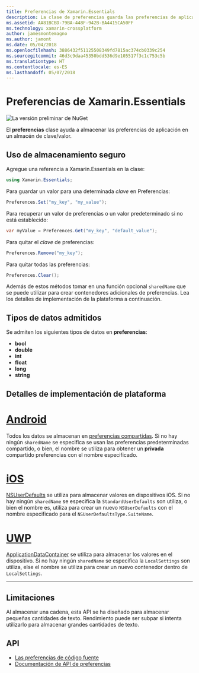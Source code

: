 ```yaml
---
title: Preferencias de Xamarin.Essentials
description: La clase de preferencias guarda las preferencias de aplicación en un almacén de clave/valor.
ms.assetid: AA81BCBD-79BA-448F-942B-BA4415CA50FF
ms.technology: xamarin-crossplatform
author: jamesmontemagno
ms.author: jamont
ms.date: 05/04/2018
ms.openlocfilehash: 3886432f51125508349fd7815ac374cb0339c254
ms.sourcegitcommit: 46d3c9daa45350bdd536d9e105517f3c1c753c5b
ms.translationtype: HT
ms.contentlocale: es-ES
ms.lasthandoff: 05/07/2018
---
```

# <a name="xamarinessentials-preferences"></a>Preferencias de Xamarin.Essentials

![La versión preliminar de NuGet](~/media/shared/pre-release.png)

El **preferencias** clase ayuda a almacenar las preferencias de aplicación en un almacén de clave/valor.

## <a name="using-secure-storage"></a>Uso de almacenamiento seguro

Agregue una referencia a Xamarin.Essentials en la clase:

```csharp
using Xamarin.Essentials;
```

Para guardar un valor para una determinada _clave_ en Preferencias:

```csharp
Preferences.Set("my_key", "my_value");
```

Para recuperar un valor de preferencias o un valor predeterminado si no está establecido:

```csharp
var myValue = Preferences.Get("my_key", "default_value");
```

Para quitar el _clave_ de preferencias:

```csharp
Preferences.Remove("my_key");
```

Para quitar todas las preferencias:

```csharp
Preferences.Clear();
```

Además de estos métodos tomar en una función opcional `sharedName` que se puede utilizar para crear contenedores adicionales de preferencias. Lea los detalles de implementación de la plataforma a continuación.

## <a name="supported-data-types"></a>Tipos de datos admitidos

Se admiten los siguientes tipos de datos en **preferencias**:

- **bool**
- **double**
- **int**
- **float**
- **long**
- **string**

## <a name="platform-implementation-specifics"></a>Detalles de implementación de plataforma

# <a name="androidtabandroid"></a>[Android](#tab/android)

Todos los datos se almacenan en [preferencias compartidas](https://developer.android.com/training/data-storage/shared-preferences.html). Si no hay ningún `sharedName` se especifica se usan las preferencias predeterminadas compartido, o bien, el nombre se utiliza para obtener un **privada** compartido preferencias con el nombre especificado.

# <a name="iostabios"></a>[iOS](#tab/ios)

[NSUserDefaults](https://docs.microsoft.com/en-us/xamarin/ios/app-fundamentals/user-defaults) se utiliza para almacenar valores en dispositivos iOS. Si no hay ningún `sharedName` se especifica la `StandardUserDefaults` son utiliza, o bien el nombre es, utiliza para crear un nuevo `NSUserDefaults` con el nombre especificado para el `NSUserDefaultsType.SuiteName`.

# <a name="uwptabuwp"></a>[UWP](#tab/uwp)

[ApplicationDataContainer](https://docs.microsoft.com/en-us/uwp/api/windows.storage.applicationdatacontainer) se utiliza para almacenar los valores en el dispositivo. Si no hay ningún `sharedName` se especifica la `LocalSettings` son utiliza, else el nombre se utiliza para crear un nuevo contenedor dentro de `LocalSettings`.

--------------

## <a name="limitations"></a>Limitaciones

Al almacenar una cadena, esta API se ha diseñado para almacenar pequeñas cantidades de texto.  Rendimiento puede ser subpar si intenta utilizarlo para almacenar grandes cantidades de texto.

## <a name="api"></a>API

- [Las preferencias de código fuente](https://github.com/xamarin/Essentials/tree/master/Essentials/Preferences)
- [Documentación de API de preferencias](xref:Xamarin.Essentials.Preferences)
